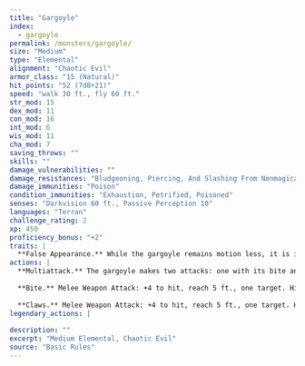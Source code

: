 ```yaml
---
title: "Gargoyle"
index:
  - gargoyle
permalink: /monsters/gargoyle/
size: "Medium"
type: "Elemental"
alignment: "Chaotic Evil"
armor_class: "15 (Natural)"
hit_points: "52 (7d8+21)"
speed: "walk 30 ft., fly 60 ft."
str_mod: 15
dex_mod: 11
con_mod: 16
int_mod: 6
wis_mod: 11
cha_mod: 7
saving_throws: ""
skills: ""
damage_vulnerabilities: ""
damage_resistances: "Bludgeoning, Piercing, And Slashing From Nonmagical Weapons That Aren'T Adamantine"
damage_immunities: "Poison"
condition_immunities: "Exhaustion, Petrified, Poisoned"
senses: "Darkvision 60 ft., Passive Perception 10"
languages: "Terran"
challenge_rating: 2
xp: 450
proficiency_bonus: "+2"
traits: |
  **False Appearance.** While the gargoyle remains motion less, it is indistinguishable from an inanimate statue.
actions: |
  **Multiattack.** The gargoyle makes two attacks: one with its bite and one with its claws.
  
  **Bite.** Melee Weapon Attack: +4 to hit, reach 5 ft., one target. Hit: 5 (1d6 + 2) piercing damage.
  
  **Claws.** Melee Weapon Attack: +4 to hit, reach 5 ft., one target. Hit: 5 (1d6 + 2) slashing damage.  
legendary_actions: |
  
description: ""
excerpt: "Medium Elemental, Chaotic Evil"
source: "Basic Rules"
---
```

